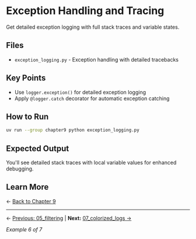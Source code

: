# Exception Handling and Tracing

Get detailed exception logging with full stack traces and variable states.

## Files

- `exception_logging.py` - Exception handling with detailed tracebacks

## Key Points

- Use `logger.exception()` for detailed exception logging
- Apply `@logger.catch` decorator for automatic exception catching

## How to Run

```bash
uv run --group chapter9 python exception_logging.py
```

## Expected Output

You'll see detailed stack traces with local variable values for enhanced debugging.

## Learn More

← [Back to Chapter 9](../README.md)

---

← [Previous: 05_filtering](../05_filtering/README.md) | **Next:** [07_colorized_logs →](../07_colorized_logs/README.md)

*Example 6 of 7*